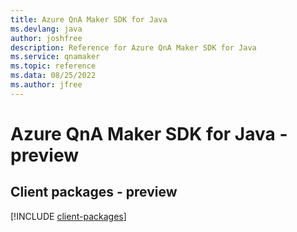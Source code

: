 ```yaml
---
title: Azure QnA Maker SDK for Java
ms.devlang: java
author: joshfree
description: Reference for Azure QnA Maker SDK for Java
ms.service: qnamaker
ms.topic: reference
ms.data: 08/25/2022
ms.author: jfree
---
```

# Azure QnA Maker SDK for Java - preview

## Client packages - preview
[!INCLUDE [client-packages](qna-maker-client-index.md)]